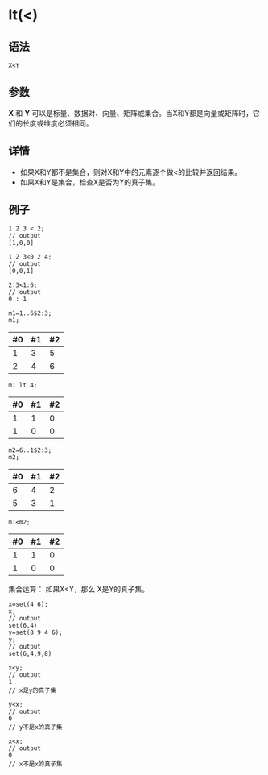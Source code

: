 # lt(<)

## 语法

`X<Y`

## 参数

**X** 和 **Y** 可以是标量、数据对、向量、矩阵或集合。当X和Y都是向量或矩阵时，它们的长度或维度必须相同。

## 详情

* 如果X和Y都不是集合，则对X和Y中的元素逐个做<的比较并返回结果。
* 如果X和Y是集合，检查X是否为Y的真子集。

## 例子

```
1 2 3 < 2;
// output
[1,0,0]

1 2 3<0 2 4;
// output
[0,0,1]

2:3<1:6;
// output
0 : 1

m1=1..6$2:3;
m1;
```

| #0 | #1 | #2 |
| --- | --- | --- |
| 1 | 3 | 5 |
| 2 | 4 | 6 |

```
m1 lt 4;
```

| #0 | #1 | #2 |
| --- | --- | --- |
| 1 | 1 | 0 |
| 1 | 0 | 0 |

```
m2=6..1$2:3;
m2;
```

| #0 | #1 | #2 |
| --- | --- | --- |
| 6 | 4 | 2 |
| 5 | 3 | 1 |

```
m1<m2;
```

| #0 | #1 | #2 |
| --- | --- | --- |
| 1 | 1 | 0 |
| 1 | 0 | 0 |

集合运算： 如果X<Y，那么 X是Y的真子集。

```
x=set(4 6);
x;
// output
set(6,4)
y=set(8 9 4 6);
y;
// output
set(6,4,9,8)

x<y;
// output
1
// x是y的真子集

y<x;
// output
0
// y不是x的真子集

x<x;
// output
0
// x不是x的真子集
```

